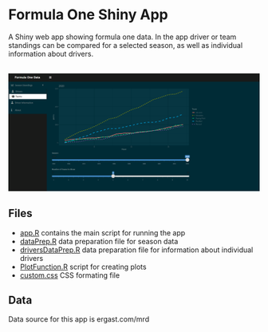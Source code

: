 # Formula One Shiny App

A Shiny web app showing formula one data. In the app driver or team standings can be compared for a selected season, as well as individual information about drivers.
<br/>
<br/>

![Print screen of the app](app_image.PNG)

## Files 

* [app.R](app.R) contains the main script for running the app
* [dataPrep.R](dataPrep.R) data preparation file for season data
* [driversDataPrep.R](dataPrep.R) data preparation file for information about individual drivers
* [PlotFunction.R](PlotFunction.R) script for creating plots
* [custom.css](custom.css) CSS formating file


## Data

Data source for this app is ergast.com/mrd


